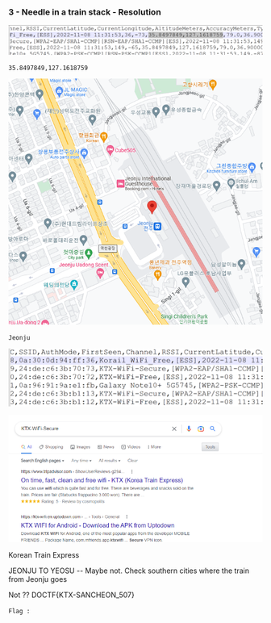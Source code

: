 ### 3 - Needle in a train stack - Resolution

![Alt text](image_001.png)

```
35.8497849,127.1618759
```

![Alt text](image_002.png)

```
Jeonju
```

![Alt text](image_003.png)

![Alt text](image_004.png)

Korean Train Express

JEONJU TO YEOSU -- Maybe not. Check southern cities where the train from Jeonju goes


Not ??
DOCTF{KTX-SANCHEON_507}



``` Flag :  ```
